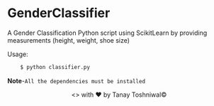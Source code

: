# GenderClassifier
A Gender Classification Python script using ScikitLearn by providing measurements (height, weight, shoe size)

Usage:
```bash
    $ python classifier.py
```
**Note**-```All the dependencies must be installed```



<p align="center"><> with &hearts; by Tanay Toshniwal&copy;</p>
